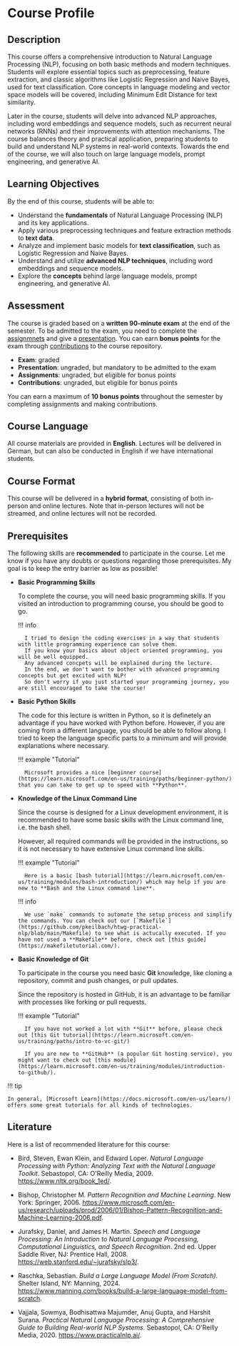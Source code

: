 # Course Profile

## Description

This course offers a comprehensive introduction to Natural Language Processing (NLP), focusing on both basic methods and modern techniques. Students will explore essential topics such as preprocessing, feature extraction, and classic algorithms like Logistic Regression and Naive Bayes, used for text classification. Core concepts in language modeling and vector space models will be covered, including Minimum Edit Distance for text similarity.

Later in the course, students will delve into advanced NLP approaches, including word embeddings and sequence models, such as recurrent neural networks (RNNs) and their improvements with attention mechanisms. The course balances theory and practical application, preparing students to build and understand NLP systems in real-world contexts. Towards the end of the course, we will also touch on large language models, prompt engineering, and generative AI.

## Learning Objectives

By the end of this course, students will be able to:

- Understand the **fundamentals** of Natural Language Processing (NLP) and its key applications.
- Apply various preprocessing techniques and feature extraction methods to **text data**.
- Analyze and implement basic models for **text classification**, such as Logistic Regression and Naive Bayes.
- Understand and utilize **advanced NLP techniques**, including word embeddings and sequence models.
- Explore the **concepts** behind large language models, prompt engineering, and generative AI.

## Assessment

The course is graded based on a **written 90-minute exam** at the end of the semester.
To be admitted to the exam, you need to complete the [assignmnets](./assignments.md) and give a [presentation](./presentations.md).
You can earn **bonus points** for the exam through [contributions](https://github.com/pkeilbach/htwg-practical-nlp/blob/main/CONTRIBUTING.md) to the course repository.

- **Exam**: graded
- **Presentation**: ungraded, but mandatory to be admitted to the exam
- **Assignments**: ungraded, but eligible for bonus points
- **Contributions**: ungraded, but eligible for bonus points

You can earn a maximum of **10 bonus points** throughout the semester by completing assignments and making contributions.

## Course Language

All course materials are provided in **English**.
Lectures will be delivered in German, but can also be conducted in English if we have international students.

## Course Format

This course will be delivered in a **hybrid format**, consisting of both in-person and online lectures.
Note that in-person lectures will not be streamed, and online lectures will not be recorded.

## Prerequisites

The following skills are **recommended** to participate in the course.
Let me know if you have any doubts or questions regarding those prerequisites.
My goal is to keep the entry barrier as low as possible!

- **Basic Programming Skills**

    To complete the course, you will need basic programming skills.
    If you visited an introduction to programming course, you should be good to go.

    !!! info

        I tried to design the coding exercises in a way that students with little programming experience can solve them.
        If you know your basics about object oriented programming, you will be well equipped.
        Any advanced concpets will be explained during the lecture.
        In the end, we don't want to bother with advanced programming concepts but get excited with NLP!
        So don't worry if you just started your programming journey, you are still encouraged to take the course!

- **Basic Python Skills**

    The code for this lecture is written in Python, so it is definetely an advantage if you have worked with Python before.
    However, if you are coming from a different language, you should be able to follow along.
    I tried to keep the language specific parts to a minimum and will provide explanations where necessary.

    !!! example "Tutorial"

        Microsoft provides a nice [beginner course](https://learn.microsoft.com/en-us/training/paths/beginner-python/) that you can take to get up to speed with **Python**.

- **Knowledge of the Linux Command Line**

    Since the course is designed for a Linux development environment, it is recommended to have some basic skills with the Linux command line, i.e. the bash shell.

    However, all required commands will be provided in the instructions, so it is not necessary to have extensive Linux command line skills.

    !!! example "Tutorial"

        Here is a basic [bash tutorial](https://learn.microsoft.com/en-us/training/modules/bash-introduction/) which may help if you are new to **Bash and the Linux command line**.

    !!! info

        We use `make` commands to automate the setup process and simplify the commands. You can check out our [`Makefile`](https://github.com/pkeilbach/htwg-practical-nlp/blob/main/Makefile) to see what is actucally executed. If you have not used a **Makefile** before, check out [this guide](https://makefiletutorial.com/).

- **Basic Knowledge of Git**

    To participate in the course you need basic **Git** knowledge, like cloning a repository, commit and push changes, or pull updates.

    Since the repository is hosted in GitHub, it is an advantage to be familiar with processes like forking or pull requests.

    !!! example "Tutorial"

        If you have not worked a lot with **Git** before, please check out [this Git tutorial](https://learn.microsoft.com/en-us/training/paths/intro-to-vc-git/)

        If you are new to **GitHub** (a popular Git hosting service), you might want to check out [this module](https://learn.microsoft.com/en-us/training/modules/introduction-to-github/).

!!! tip

    In general, [Microsoft Learn](https://docs.microsoft.com/en-us/learn/) offers some great tutorials for all kinds of technologies.

## Literature

Here is a list of recommended literature for this course:

- Bird, Steven, Ewan Klein, and Edward Loper. *Natural Language Processing with Python: Analyzing Text with the Natural Language Toolkit*. Sebastopol, CA: O'Reilly Media, 2009. <https://www.nltk.org/book_1ed/>.

- Bishop, Christopher M. *Pattern Recognition and Machine Learning*. New York: Springer, 2006. <https://www.microsoft.com/en-us/research/uploads/prod/2006/01/Bishop-Pattern-Recognition-and-Machine-Learning-2006.pdf>.

- Jurafsky, Daniel, and James H. Martin. *Speech and Language Processing: An Introduction to Natural Language Processing, Computational Linguistics, and Speech Recognition*. 2nd ed. Upper Saddle River, NJ: Prentice Hall, 2008. <https://web.stanford.edu/~jurafsky/slp3/>.

- Raschka, Sebastian. *Build a Large Language Model (From Scratch)*. Shelter Island, NY: Manning, 2024. <https://www.manning.com/books/build-a-large-language-model-from-scratch>.

- Vajjala, Sowmya, Bodhisattwa Majumder, Anuj Gupta, and Harshit Surana. *Practical Natural Language Processing: A Comprehensive Guide to Building Real-world NLP Systems*. Sebastopol, CA: O'Reilly Media, 2020. <https://www.practicalnlp.ai/>.
